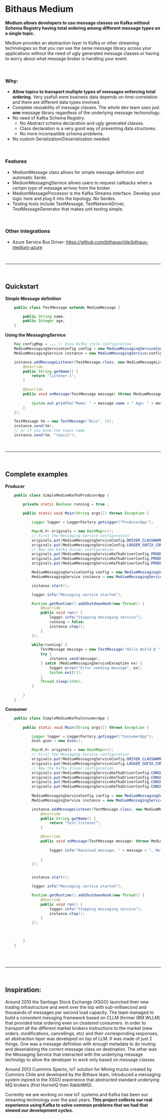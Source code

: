 Bithaus Medium
======================

**Medium allows developers to use message classes on Kafka without Schema Registry having total ordering among different message types on a single topic.**


Medium provides an abstraction layer to Kafka or other streaming technologies so that you can use the same message library across your applications without the need of ugly generated message classes or having to worry about what message broker is handling your event. 

<br>

### Why: 
- **Allow topics to transport multiple types of messages enforcing total ordering.** Very usefull were business data depends on time-correlation and there are different data types involved.
- Complete reusability of message classes. The whole dev team uses just **one** message library regardless of the underlying message techonology. 
- No need of Kafka Schema Registry.
  - No Abstract schema declaration and ugly generated classes. 
  - Class declaration is a very good way of presenting data structures. 
  - No more incompatible schema problems.
- No custom Serialization/Deserialization needed. 

<br>

### Features
- MediumMessage class allows for simple message definition and automatic Serde. 
- MediumMessagingService allows users to request callbacks when a certain type of message arrives from the broker. 
- MediumMessageProcessor is the Kafka Streams interface. Develop your logic here and plug it into the topology. No Serdes.
- Testing tools include TestMessage, TestNetworkDriver, TestMessageGenerator that makes unit testing simple.

<br>

### Other integrations
- Azure Service Bus Driver: https://github.com/bithauschile/bithaus-medium-azure

<br>

***

<br>

## Quickstart
<b>Simple Message definition</b>
```java
    public class TestMessage extends MediumMessage {

        public String name;
        public Integer age;
    }
```    
<b>Using the MessagingService</b>
```java
    Map configMap = ... // Uses Kafka style configuration
    MediumMessagingServiceConfig config = new MediumMessagingServiceConfig(configMap);
    MediumMessagingService instance = new MediumMessagingService(config);

    instance.addMessageListener(TestMessage.class, new MediumMessageListener<TestMessage>() {
        @Override
        public String getName() {
            return "listener-1";
        }

        @Override
        public void onMessage(TestMessage message) throws MediumMessageListenerException {
            
            System.out.println("Name: " + message.name + " Age: " + message.age);
        }
    });

    TestMessage tm = new TestMessage("Nico", 13);
    instance.send(tm);
    // or if you know the topic name
    instance.send(tm, "topic1");   
```        
<br>

***
<br>

## Complete examples
__Producer__
```java
    public class SimpleMediumKafkaProducerApp {
        
        private static Boolean running = true ;

        public static void Main(String args[]) throws Exception {

            Logger logger = LoggerFactory.getLogger("ProducerApp");

            Map<K,V> originals = new HashMap<>();
            // First the Messaging Service configuration
            originals.put(MediumMessagingServiceConfig.DRIVER_CLASSNAME_CONFIG, MediumMessagingServiceKafkaDriver.class.getName());
            originals.put(MediumMessagingServiceConfig.LOGGER_SUFIX_CONFIG, "KafkaProducerApp");
            // Now the Kafka driver configuration
            originals.put(MediumMessagingServiceKafkaDriverConfig.PRODUCER_ENABLED_CONFIG, "true");
            originals.put(MediumMessagingServiceKafkaDriverConfig.PRODUCER_BOOTSTRAP_SERVERS_CONFIG, "localhost:9092");
            originals.put(MediumMessagingServiceKafkaDriverConfig.PRODUCER_CLIENTID_CONFIG, "medium-test-producer");        

            MediumMessagingServiceConfig config = new MediumMessagingServiceConfig(originals);
            MediumMessagingService instance = new MediumMessagingService(config);

            instance.start();

            logger.info("Messaging service started");

            Runtime.getRuntime().addShutdownHook(new Thread() {
                @Override
                public void run() {
                    logger.info("Stopping messaging service");
                    running = false;
                    instance.stop();
                }
            });
    
            while(running) {
                TestMessage message = new TestMessage("Hello World @ " + new Date());
                try {
                    instance.send(message);
                } catch (MediumMessagingServiceException ex) {
                    logger.error("Error sending message", ex);
                    System.exit(1);
                }
                Thread.sleep(1000);
            }

        }
    }
```

__Consumer__
```java
    public class SimpleMediumKafkaConsumerApp {
        
        public static void Main(String args[]) throws Exception {

            Logger logger = LoggerFactory.getLogger("ConsumerApp");
            Gson gson = new Gson();

            Map<K,V> originals = new HashMap<>();
            // First the Messaging Service configuration
            originals.put(MediumMessagingServiceConfig.DRIVER_CLASSNAME_CONFIG, MediumMessagingServiceKafkaDriver.class.getName());
            originals.put(MediumMessagingServiceConfig.LOGGER_SUFIX_CONFIG, "KafkaConsumerApp");
            // Now the Kafka driver configuration
            originals.put(MediumMessagingServiceKafkaDriverConfig.CONSUMER_ENABLED_CONFIG, "true");
            originals.put(MediumMessagingServiceKafkaDriverConfig.CONSUMER_BOOTSTRAP_SERVERS_CONFIG, "localhost:9092");
            originals.put(MediumMessagingServiceKafkaDriverConfig.CONSUMER_GROUPID_CONFIG, "medium-test-consumer");
            originals.put(MediumMessagingServiceKafkaDriverConfig.CONSUMER_SUBSCRIPTIONTOPICS_CONFIG, "medium-test-topic");
            
            MediumMessagingServiceConfig config = new MediumMessagingServiceConfig(originals);        
            MediumMessagingService instance = new MediumMessagingService(config);

            instance.addMessageListener(TestMessage.class, new MediumMessageListener<TestMessage>() {
                @Override
                public String getName() {
                    return "test-listener";
                }

                @Override
                public void onMessage(TestMessage message) throws MediumMessageListenerException {
                    
                    logger.info("Received message: " + message + ", Metadata:" + gson.toJson(message.getMetadata()));                
                    
                }
            });


            instance.start();

            logger.info("Messaging service started");

            Runtime.getRuntime().addShutdownHook(new Thread() {
                @Override
                public void run() {
                    logger.info("Stopping messaging service");
                    instance.stop();
                }
            });
    
            

        }
    }
```

<br>
<br>

***

<br>

## Inspiration:
Around 2010 the Santiago Stock Exchange (XSGO) launched their new trading infrastructure and went over the top with sub-millisecond and thousands of messages per second load capacity. The team managed to build a consistent messging framework based on CLLM (former IBM WLLM) that provided total ordering even on clustered consumers. In order to transport all the different market brokers instructions to the market (new orders, modifications, cancellings, etc) and their corresponding responses, an abstraction layer was developed on top of LLM. It was made of just 2 things. One was a message definition with enough metadata to do routing and deserializing the correct message class on destination. The other was the Messaging Service that interacted with the underlying message technolgy to allow the developer to work only based on message classes. 

Around 2013 Cummins Specto, IoT solution for Mining trucks created by Cummins Chile and developed by the Bithaus team, introduced a messaging system inpired in the XSGO experience that abstracted standard underlying MQ brokers (first HornetQ then RabbitMQ). 

Currently we are working on new IoT systems and Kafka has been our streaming technology over the past years. __This project collects our real experience using Kafka to solve common problems that we had that slowed our development cycles.__